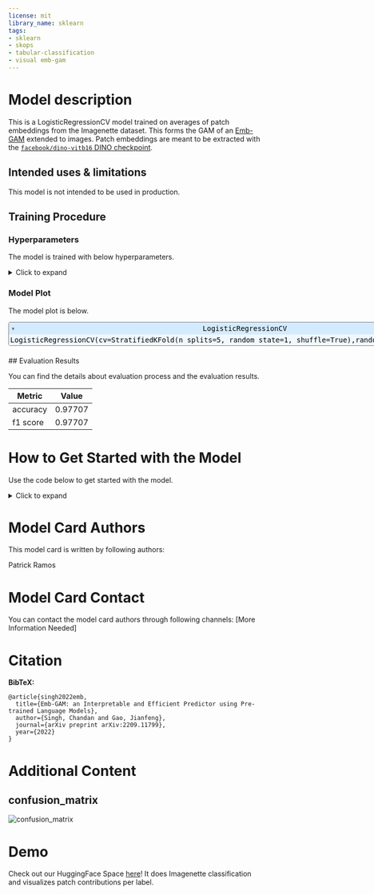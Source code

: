 ```yaml
---
license: mit
library_name: sklearn
tags:
- sklearn
- skops
- tabular-classification
- visual emb-gam
---
```


# Model description

This is a LogisticRegressionCV model trained on averages of patch embeddings from the Imagenette dataset. This forms the GAM of an [Emb-GAM](https://arxiv.org/abs/2209.11799) extended to images. Patch embeddings are meant to be extracted with the [`facebook/dino-vitb16` DINO checkpoint](https://huggingface.co/facebook/dino-vitb16).

## Intended uses & limitations

This model is not intended to be used in production.

## Training Procedure

### Hyperparameters

The model is trained with below hyperparameters.

<details>
<summary> Click to expand </summary>

| Hyperparameter    | Value                                                     |
|-------------------|-----------------------------------------------------------|
| Cs                | 10                                                        |
| class_weight      |                                                           |
| cv                | StratifiedKFold(n_splits=5, random_state=1, shuffle=True) |
| dual              | False                                                     |
| fit_intercept     | True                                                      |
| intercept_scaling | 1.0                                                       |
| l1_ratios         |                                                           |
| max_iter          | 100                                                       |
| multi_class       | auto                                                      |
| n_jobs            |                                                           |
| penalty           | l2                                                        |
| random_state      | 1                                                         |
| refit             | False                                                     |
| scoring           |                                                           |
| solver            | lbfgs                                                     |
| tol               | 0.0001                                                    |
| verbose           | 0                                                         |

</details>

### Model Plot

The model plot is below.

<style>#sk-58b9b78a-229c-4a6a-b67b-244945cdc29d {color: black;background-color: white;}#sk-58b9b78a-229c-4a6a-b67b-244945cdc29d pre{padding: 0;}#sk-58b9b78a-229c-4a6a-b67b-244945cdc29d div.sk-toggleable {background-color: white;}#sk-58b9b78a-229c-4a6a-b67b-244945cdc29d label.sk-toggleable__label {cursor: pointer;display: block;width: 100%;margin-bottom: 0;padding: 0.3em;box-sizing: border-box;text-align: center;}#sk-58b9b78a-229c-4a6a-b67b-244945cdc29d label.sk-toggleable__label-arrow:before {content: "▸";float: left;margin-right: 0.25em;color: #696969;}#sk-58b9b78a-229c-4a6a-b67b-244945cdc29d label.sk-toggleable__label-arrow:hover:before {color: black;}#sk-58b9b78a-229c-4a6a-b67b-244945cdc29d div.sk-estimator:hover label.sk-toggleable__label-arrow:before {color: black;}#sk-58b9b78a-229c-4a6a-b67b-244945cdc29d div.sk-toggleable__content {max-height: 0;max-width: 0;overflow: hidden;text-align: left;background-color: #f0f8ff;}#sk-58b9b78a-229c-4a6a-b67b-244945cdc29d div.sk-toggleable__content pre {margin: 0.2em;color: black;border-radius: 0.25em;background-color: #f0f8ff;}#sk-58b9b78a-229c-4a6a-b67b-244945cdc29d input.sk-toggleable__control:checked~div.sk-toggleable__content {max-height: 200px;max-width: 100%;overflow: auto;}#sk-58b9b78a-229c-4a6a-b67b-244945cdc29d input.sk-toggleable__control:checked~label.sk-toggleable__label-arrow:before {content: "▾";}#sk-58b9b78a-229c-4a6a-b67b-244945cdc29d div.sk-estimator input.sk-toggleable__control:checked~label.sk-toggleable__label {background-color: #d4ebff;}#sk-58b9b78a-229c-4a6a-b67b-244945cdc29d div.sk-label input.sk-toggleable__control:checked~label.sk-toggleable__label {background-color: #d4ebff;}#sk-58b9b78a-229c-4a6a-b67b-244945cdc29d input.sk-hidden--visually {border: 0;clip: rect(1px 1px 1px 1px);clip: rect(1px, 1px, 1px, 1px);height: 1px;margin: -1px;overflow: hidden;padding: 0;position: absolute;width: 1px;}#sk-58b9b78a-229c-4a6a-b67b-244945cdc29d div.sk-estimator {font-family: monospace;background-color: #f0f8ff;border: 1px dotted black;border-radius: 0.25em;box-sizing: border-box;margin-bottom: 0.5em;}#sk-58b9b78a-229c-4a6a-b67b-244945cdc29d div.sk-estimator:hover {background-color: #d4ebff;}#sk-58b9b78a-229c-4a6a-b67b-244945cdc29d div.sk-parallel-item::after {content: "";width: 100%;border-bottom: 1px solid gray;flex-grow: 1;}#sk-58b9b78a-229c-4a6a-b67b-244945cdc29d div.sk-label:hover label.sk-toggleable__label {background-color: #d4ebff;}#sk-58b9b78a-229c-4a6a-b67b-244945cdc29d div.sk-serial::before {content: "";position: absolute;border-left: 1px solid gray;box-sizing: border-box;top: 2em;bottom: 0;left: 50%;}#sk-58b9b78a-229c-4a6a-b67b-244945cdc29d div.sk-serial {display: flex;flex-direction: column;align-items: center;background-color: white;padding-right: 0.2em;padding-left: 0.2em;}#sk-58b9b78a-229c-4a6a-b67b-244945cdc29d div.sk-item {z-index: 1;}#sk-58b9b78a-229c-4a6a-b67b-244945cdc29d div.sk-parallel {display: flex;align-items: stretch;justify-content: center;background-color: white;}#sk-58b9b78a-229c-4a6a-b67b-244945cdc29d div.sk-parallel::before {content: "";position: absolute;border-left: 1px solid gray;box-sizing: border-box;top: 2em;bottom: 0;left: 50%;}#sk-58b9b78a-229c-4a6a-b67b-244945cdc29d div.sk-parallel-item {display: flex;flex-direction: column;position: relative;background-color: white;}#sk-58b9b78a-229c-4a6a-b67b-244945cdc29d div.sk-parallel-item:first-child::after {align-self: flex-end;width: 50%;}#sk-58b9b78a-229c-4a6a-b67b-244945cdc29d div.sk-parallel-item:last-child::after {align-self: flex-start;width: 50%;}#sk-58b9b78a-229c-4a6a-b67b-244945cdc29d div.sk-parallel-item:only-child::after {width: 0;}#sk-58b9b78a-229c-4a6a-b67b-244945cdc29d div.sk-dashed-wrapped {border: 1px dashed gray;margin: 0 0.4em 0.5em 0.4em;box-sizing: border-box;padding-bottom: 0.4em;background-color: white;position: relative;}#sk-58b9b78a-229c-4a6a-b67b-244945cdc29d div.sk-label label {font-family: monospace;font-weight: bold;background-color: white;display: inline-block;line-height: 1.2em;}#sk-58b9b78a-229c-4a6a-b67b-244945cdc29d div.sk-label-container {position: relative;z-index: 2;text-align: center;}#sk-58b9b78a-229c-4a6a-b67b-244945cdc29d div.sk-container {/* jupyter's `normalize.less` sets `[hidden] { display: none; }` but bootstrap.min.css set `[hidden] { display: none !important; }` so we also need the `!important` here to be able to override the default hidden behavior on the sphinx rendered scikit-learn.org. See: https://github.com/scikit-learn/scikit-learn/issues/21755 */display: inline-block !important;position: relative;}#sk-58b9b78a-229c-4a6a-b67b-244945cdc29d div.sk-text-repr-fallback {display: none;}</style><div id="sk-58b9b78a-229c-4a6a-b67b-244945cdc29d" class="sk-top-container"><div class="sk-text-repr-fallback"><pre>LogisticRegressionCV(cv=StratifiedKFold(n_splits=5, random_state=1, shuffle=True),random_state=1, refit=False)</pre><b>Please rerun this cell to show the HTML repr or trust the notebook.</b></div><div class="sk-container" hidden><div class="sk-item"><div class="sk-estimator sk-toggleable"><input class="sk-toggleable__control sk-hidden--visually" id="d612eebc-39a3-42fc-99e0-37e6f258ac21" type="checkbox" checked><label for="d612eebc-39a3-42fc-99e0-37e6f258ac21" class="sk-toggleable__label sk-toggleable__label-arrow">LogisticRegressionCV</label><div class="sk-toggleable__content"><pre>LogisticRegressionCV(cv=StratifiedKFold(n_splits=5, random_state=1, shuffle=True),random_state=1, refit=False)</pre></div></div></div></div></div>

## Evaluation Results

You can find the details about evaluation process and the evaluation results.



| Metric   |   Value |
|----------|---------|
| accuracy | 0.97707 |
| f1 score | 0.97707 |

# How to Get Started with the Model

Use the code below to get started with the model.

<details>
<summary> Click to expand </summary>

```python
from PIL import Image
from skops import hub_utils
import torch
from transformers import AutoFeatureExtractor, AutoModel
import pickle
import os

# load embedding model
device = torch.device('cuda' if torch.cuda.is_available() else 'cpu')
feature_extractor = AutoFeatureExtractor.from_pretrained('facebook/dino-vitb16')
model = AutoModel.from_pretrained('facebook/dino-vitb16').eval().to(device)

# load logistic regression
os.mkdir('emb-gam-dino')
hub_utils.download(repo_id='Ramos-Ramos/emb-gam-dino', dst='emb-gam-dino')

with open('emb-gam-dino/model.pkl', 'rb') as file: 
  logistic_regression = pickle.load(file)
    
# load image
img = Image.open('examples/english_springer.png')

# preprocess image
inputs = {k: v.to(device) for k, v in feature_extractor(img, return_tensors='pt').items()}

# extract patch embeddings
with torch.no_grad():
  patch_embeddings = model(**inputs).last_hidden_state[0, 1:].cpu()

# classify
pred = logistic_regression.predict(patch_embeddings.sum(dim=0, keepdim=True))

# get patch contributions
patch_contributions = logistic_regression.coef_ @ patch_embeddings.T.numpy()
```

</details>




# Model Card Authors

This model card is written by following authors:

Patrick Ramos

# Model Card Contact

You can contact the model card authors through following channels:
[More Information Needed]

# Citation

**BibTeX:**
```
@article{singh2022emb,
  title={Emb-GAM: an Interpretable and Efficient Predictor using Pre-trained Language Models},
  author={Singh, Chandan and Gao, Jianfeng},
  journal={arXiv preprint arXiv:2209.11799},
  year={2022}
}
```


# Additional Content

## confusion_matrix

![confusion_matrix](confusion_matrix.png)

# Demo

Check out our HuggingFace Space [here](https://huggingface.co/spaces/Ramos-Ramos/emb-gam-dino)! It does Imagenette classification and visualizes patch contributions per label.